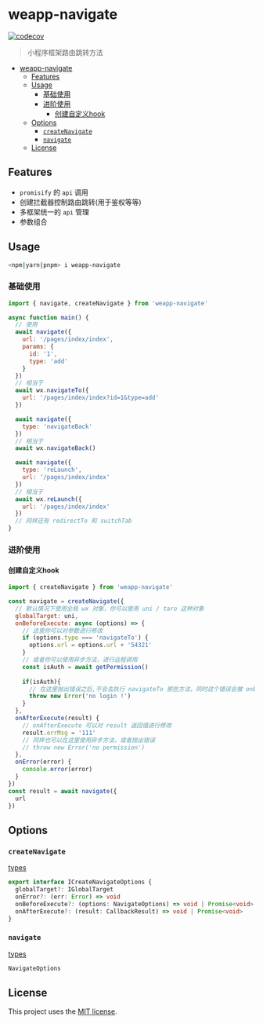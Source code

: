 # weapp-navigate

[![codecov](https://codecov.io/gh/sonofmagic/weapp-navigate/branch/main/graph/badge.svg?token=EgsFF9UMt5)](https://codecov.io/gh/sonofmagic/weapp-navigate)

> 小程序框架路由跳转方法

- [weapp-navigate](#weapp-navigate)
  - [Features](#features)
  - [Usage](#usage)
    - [基础使用](#基础使用)
    - [进阶使用](#进阶使用)
      - [创建自定义hook](#创建自定义hook)
  - [Options](#options)
    - [`createNavigate`](#createnavigate)
    - [`navigate`](#navigate)
  - [License](#license)

## Features

- `promisify` 的 `api` 调用
- 创建拦截器控制路由跳转(用于鉴权等等)
- 多框架统一的 `api` 管理
- 参数组合

## Usage

```bash
<npm|yarn|pnpm> i weapp-navigate
```

### 基础使用

```js
import { navigate, createNavigate } from 'weapp-navigate'

async function main() {
  // 使用
  await navigate({
    url: '/pages/index/index',
    params: {
      id: '1',
      type: 'add'
    }
  })
  // 相当于
  await wx.navigateTo({
    url: '/pages/index/index?id=1&type=add'
  })

  await navigate({
    type: 'navigateBack'
  })
  // 相当于
  await wx.navigateBack()

  await navigate({
    type: 'reLaunch',
    url: '/pages/index/index'
  })
  // 相当于
  await wx.reLaunch({
    url: '/pages/index/index'
  })
  // 同样还有 redirectTo 和 switchTab
}
```

### 进阶使用

#### 创建自定义hook

```js
import { createNavigate } from 'weapp-navigate'

const navigate = createNavigate({
  // 默认情况下使用全局 wx 对象，你可以使用 uni / taro 这种对象
  globalTarget: uni,
  onBeforeExecute: async (options) => {
    // 这里你可以对参数进行修改
    if (options.type === 'navigateTo') {
      options.url = options.url + '54321'
    }
    // 或者你可以使用异步方法，进行远程调用
    const isAuth = await getPermission()
    
    if(isAuth){
      // 在这里抛出错误之后,不会去执行 navigateTo 那些方法，同时这个错误会被 onError 捕获
      throw new Error('no login !')
    }
  },
  onAfterExecute(result) {
    // onAfterExecute 可以对 result 返回值进行修改
    result.errMsg = '111'
    // 同样也可以在这里使用异步方法，或者抛出错误
    // throw new Error('no permission')
  },
  onError(error) {
    console.error(error)
  }
})
const result = await navigate({
  url
})
```

## Options

### `createNavigate`

[types](./src/type.ts)

```ts
export interface ICreateNavigateOptions {
  globalTarget?: IGlobalTarget
  onError?: (err: Error) => void
  onBeforeExecute?: (options: NavigateOptions) => void | Promise<void>
  onAfterExecute?: (result: CallbackResult) => void | Promise<void>
}

```

### `navigate`

[types](./src/type.ts)

```ts
NavigateOptions
```

## License

This project uses the [MIT license](./LICENSE).
